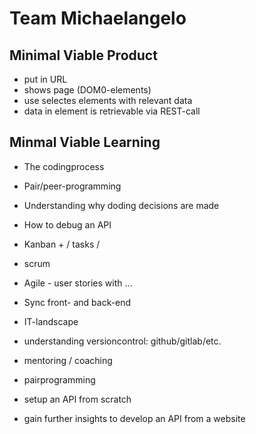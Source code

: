 # Team Michaelangelo

## Minimal Viable Product

* put in URL
* shows page (DOM0-elements)
* use selectes elements with relevant data
* data in element is retrievable via REST-call

## Minmal Viable Learning 

* The codingprocess
* Pair/peer-programming
* Understanding why doding decisions are made
* How to debug an API
* Kanban + / tasks / 
* scrum
* Agile - user stories with ...
* Sync front- and back-end
* IT-landscape
* understanding versioncontrol: github/gitlab/etc.

* mentoring / coaching
* pairprogramming
* setup an API from scratch
* gain further insights to develop an API from a website
